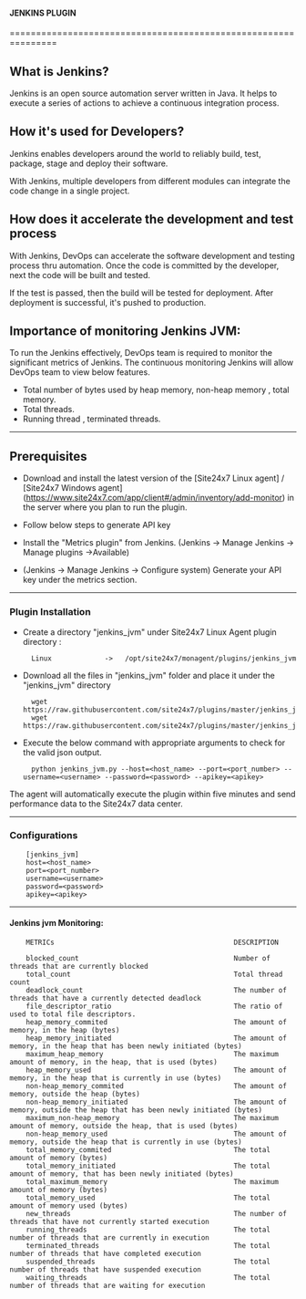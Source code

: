                                 
#### JENKINS PLUGIN
                                                                                               
===============================================================

## What is Jenkins?
	
 Jenkins is an open source automation server written in Java. It helps to execute a series of actions to achieve a continuous integration process. 



## How it's used for Developers?

 Jenkins enables developers around the world to reliably build, test, package, stage and deploy their software.

 With Jenkins, multiple developers from different modules can integrate the code change in a single project. 

## How does it accelerate the development and test process 

 With Jenkins, DevOps can accelerate the software development and testing process thru automation. Once the code is committed by the developer, next the code will be built and tested.

 If the test is passed, then the build will be tested for deployment. After deployment is successful, it's pushed to production.




## Importance of monitoring Jenkins JVM:

To run the Jenkins effectively, DevOps team is required to monitor the significant metrics of Jenkins. The continuous monitoring Jenkins will allow DevOps team to view below features.

- Total number of bytes used by heap memory, non-heap memory , total memory.
- Total threads.
- Running thread , terminated threads.

---

## Prerequisites

- Download and install the latest version of the [Site24x7 Linux agent] / [Site24x7 Windows agent] (https://www.site24x7.com/app/client#/admin/inventory/add-monitor) in the server where you plan to run the plugin. 

- Follow below steps to generate API key 
- Install the "Metrics plugin" from Jenkins. (Jenkins -> Manage Jenkins -> Manage plugins ->Available)
- (Jenkins -> Manage Jenkins -> Configure system) Generate your API key under the metrics section.

---

### Plugin Installation  

- Create a directory "jenkins_jvm" under Site24x7 Linux Agent plugin directory : 

		Linux             ->   /opt/site24x7/monagent/plugins/jenkins_jvm
      
- Download all the files in "jenkins_jvm" folder and place it under the "jenkins_jvm" directory

		wget https://raw.githubusercontent.com/site24x7/plugins/master/jenkins_jvm/jenkins_jvm.py
		wget https://raw.githubusercontent.com/site24x7/plugins/master/jenkins_jvm/jenkins_jvm.cfg

- Execute the below command with appropriate arguments to check for the valid json output.  

		python jenkins_jvm.py --host=<host_name> --port=<port_number> --username=<username> --password=<password> --apikey=<apikey>


The agent will automatically execute the plugin within five minutes and send performance data to the Site24x7 data center.

---

### Configurations

		[jenkins_jvm]
		host=<host_name> 
		port=<port_number> 
		username=<username> 
		password=<password> 
		apikey=<apikey>

---

#### Jenkins jvm Monitoring:


		METRICs                                            DESCRIPTION
	
		blocked_count                                      Number of threads that are currently blocked
		total_count                                        Total thread count
		deadlock_count                                     The number of threads that have a currently detected deadlock 
		file_descriptor_ratio                              The ratio of used to total file descriptors. 
		heap_memory_commited                               The amount of memory, in the heap (bytes)
		heap_memory_initiated                              The amount of memory, in the heap that has been newly initiated (bytes)
		maximum_heap_memory                                The maximum amount of memory, in the heap, that is used (bytes)
		heap_memory_used                                   The amount of memory, in the heap that is currently in use (bytes)
		non-heap_memory_commited                           The amount of memory, outside the heap (bytes)
		non-heap_memory_initiated                          The amount of memory, outside the heap that has been newly initiated (bytes)
		maximum_non-heap_memory                            The maximum amount of memory, outside the heap, that is used (bytes)
		non-heap_memory_used                               The amount of memory, outside the heap that is currently in use (bytes)
		total_memory_commited                              The total amount of memory (bytes)
		total_memory_initiated                             The total amount of memory, that has been newly initiated (bytes)
		total_maximum_memory                               The maximum amount of memory (bytes)
		total_memory_used                                  The total amount of memory used (bytes)
		new_threads                                        The number of threads that have not currently started execution
		running_threads                                    The total number of threads that are currently in execution
		terminated_threads                                 The total number of threads that have completed execution
		suspended_threads                                  The total number of threads that have suspended execution
		waiting_threads                                    The total number of threads that are waiting for execution
